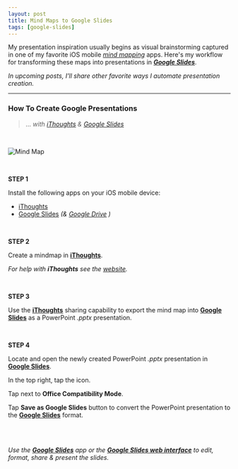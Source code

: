```yaml
---
layout: post
title: Mind Maps to Google Slides
tags: [google-slides]
---
```


My presentation inspiration usually begins as visual brainstorming captured in one of my favorite iOS mobile *[mind mapping](https://en.wikipedia.org/wiki/Mind_map)* apps.  Here's my workflow for transforming these maps into presentations in ***[Google Slides](https://www.google.com/slides/about/)***.

*In upcoming posts, I'll share other favorite ways I automate presentation creation.*

---

### How To Create Google Presentations

> ... *with [iThoughts](http://toketaware.com/ithoughts-ios/) & [Google Slides](https://www.google.com/slides/about/)* 

<br>

![Mind Map]({{site.baseurl}}/images/2015-12-02-mind-map.jpg)

<br>


**STEP 1**

Install the following apps on your iOS mobile device:

* [iThoughts](https://itunes.apple.com/us/app/ithoughts-mindmap/id866786833?mt=8)
* [Google Slides](https://itunes.apple.com/us/app/google-slides/id879478102?mt=8) *(& [Google Drive](https://itunes.apple.com/us/app/google-drive-free-online-storage/id507874739?mt=8) )*


<br>

**STEP 2**

Create a mindmap in **[iThoughts](https://itunes.apple.com/us/app/ithoughts-mindmap/id866786833?mt=8)**.

<i class="fa fa-hand-o-right"></i> *For help with __iThoughts__ see the [website](http://toketaware.com/ithoughts-ios/).*

<br>

**STEP 3**

Use the __[iThoughts](https://itunes.apple.com/us/app/ithoughts-mindmap/id866786833?mt=8)__ sharing capability to export the mind map into **[Google Slides](https://itunes.apple.com/us/app/google-slides/id879478102?mt=8)** as a PowerPoint *.pptx* presentation.


<br>

**STEP 4**

Locate and open the newly created PowerPoint *.pptx* presentation in **[Google Slides](https://itunes.apple.com/us/app/google-slides/id879478102?mt=8)**.

In the top right, tap the **<i class="fa fa-ellipsis-v"></i>** icon.

Tap **<i class="fa fa-question-circle"></i>** next to **Office Compatibility Mode**.

Tap **Save as Google Slides** button to convert the PowerPoint presentation to the **[Google Slides](https://www.google.com/slides/about/)** format.

<br>

<br>

<i class="fa fa-pencil-square-o"></i>  *Use the __[Google Slides](https://itunes.apple.com/us/app/google-slides/id879478102?mt=8)__ app or the __[Google Slides web interface](https://docs.google.com/presentation)__ to edit, format, share & present the slides.*
